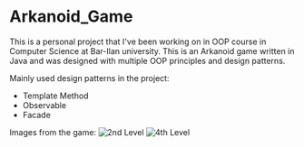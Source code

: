 # Arkanoid_Game
This is a personal project that I've been working on in OOP course in Computer Science at Bar-Ilan university.
This is an Arkanoid game written in Java and was designed with multiple OOP principles and design patterns.

Mainly used design patterns in the project:
- Template Method
- Observable
- Facade

Images from the game:
![2nd Level](https://user-images.githubusercontent.com/92876036/156940252-4e05952a-420c-4f8e-8aa4-d911e1e70750.png)
![4th Level](https://user-images.githubusercontent.com/92876036/156940258-b0dd6669-75c9-4c10-990a-939f298ab7c8.png)
